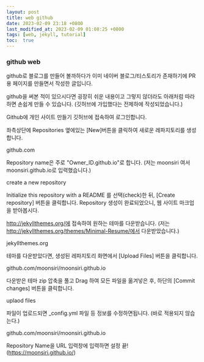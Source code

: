 ```yaml
---
layout: post
title: web github
date: 2023-02-09 23:18 +0800
last_modified_at: 2023-02-09 01:08:25 +0800
tags: [web, jekyll, tutorial]
toc:  true
---
```


### github web

github로 블로그를 만들어 볼까하다가 이미 네이버 블로그/티스토리가 존재하기에 PR용 페이지를 만들면서 작성한 글입니다.

github을 써본 적이 있으시다면 굉장히 쉬운 내용이고 그렇지 않더라도 아래처럼 따라하면 손쉽게 만들 수 있습니다. (깃허브에 가입했다는 전제하에 작성되었습니다.)

Github에 개인 사이트 만들기
깃허브에 접속하여 로그인합니다.

좌측상단에 Repositories 옆에있는 [New]버튼을 클릭하여 새로운 레파지토리를 생성합니다.



github.com

Repository name은 주로 "Owner_ID.github.io"로 합니다.
(저는 moonsiri 여서 moonsiri.github.io로 입력했습니다.)



create a new repository

Initialize this repository with a README 를 선택(check)한 뒤, [Create repository] 버튼을 클릭합니다.
Repository 생성이 완료되었으니, 웹 사이트 마크업을 받아봅시다.

http://jekyllthemes.org/에 접속하여 원하는 테마를 다운받습니다.
(저는 http://jekyllthemes.org/themes/Minimal-Resume/에서 다운받았습니다.)



jekyllthemes.org

테마를 다운받았다면, 생성된 레파지토리 화면에서 [Upload Files] 버튼을 클릭합니다.


github.com/moonsiri/moonsiri.github.io

다운받은 테마 zip 압축을 풀고 Drag 하여 모든 파일을 옮겨넣은 후, 하단의 [Commit changes] 버튼을 클릭합니다.


uplaod files

파일이 업로드되면 _config.yml 파일 등 정보를 수정하면됩니다. (바로 적용되지 않습는다.)


github.com/moonsiri/moonsiri.github.io

Repository Name을 URL 입력창에 입력하면 설정 끝!
(https://moonsiri.github.io/)